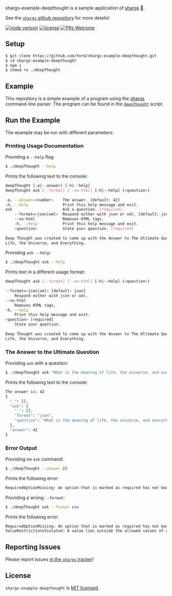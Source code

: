 shargs-example-deepthought is a sample application of [shargs][shargs] 🦈.

See the [`shargs` github repository][shargs] for more details!

[![node version][shield-node]][node]
[![license][shield-license]][license]
[![PRs Welcome][shield-prs]][contribute]

## Setup

```bash
$ git clone https://github.com/Yord/shargs-example-deepthought.git
$ cd shargs-example-deepthought
$ npm i
$ chmod +x ./deepThought
```

## Example

This repository is a simple example of a program using the [shargs][shargs] command-line parser.
The program can be found in the [`deepThought`][deepThought] script.

## Run the Example

The example may be run with different parameters:

### Printing Usage Documentation

Providing a `--help` flag:

```bash
$ ./deepThought --help
```

Prints the following text to the console:

```bash
deepThought [-a|--answer] [-h|--help]                                           
deepThought ask [--format] [--no-html] [-h|--help] (<question>)                 
                                                                                
-a, --answer=<number>    The answer. [default: 42]                              
-h, --help               Print this help message and exit.                      
ask                      Ask a question. [required]                             
    --format=<json|xml>  Respond either with json or xml. [default: json]       
    --no-html            Removes HTML tags.                                     
    -h, --help           Print this help message and exit.                      
    <question>           State your question. [required]                        
                                                                                
Deep Thought was created to come up with the Answer to The Ultimate Question of 
Life, the Universe, and Everything.                                             
```

Providing `ask --help`:

```bash
$ ./deepThought ask --help
```

Prints text in a different usage format:

```bash
deepThought ask [--format] [--no-html] [-h|--help] (<question>)                 
                                                                                
--format=<json|xml> [default: json]                                             
    Respond either with json or xml.                                            
--no-html                                                                       
    Removes HTML tags.                                                          
-h, --help                                                                      
    Print this help message and exit.                                           
<question> [required]                                                           
    State your question.                                                        
                                                                                
Deep Thought was created to come up with the Answer to The Ultimate Question of 
Life, the Universe, and Everything.                                             
```

### The Answer to the Ultimate Question

Providing `ask` with a question:

```bash
$ ./deepThought ask "What is the meaning of life, the universe, and everything?"
```

Prints the following text to the console:

```bash
The answer is: 42
{
  "_": [],
  "ask": {
    "_": [],
    "format": "json",
    "question": "What is the meaning of life, the universe, and everything?"
  },
  "answer": 42
}
```

### Error Output

Providing no `ask` command:

```bash
$ ./deepThought --answer 23
```

Prints the following error:

```bash
RequiredOptionMissing: An option that is marked as required has not been provided.
```

Providing a wrong `--format`:

```bash
$ ./deepThought ask --format csv
```

Prints the following error:

```bash
RequiredOptionMissing: An option that is marked as required has not been provided.
ValueRestrictionsViolated: A value lies outside the allowed values of an option.
```

## Reporting Issues

Please report issues [in the `shargs` tracker][issues]!

## License

`shargs-example-deepthought` is [MIT licensed][license].



[contribute]: https://github.com/Yord/shargs#contributing
[deepThought]: https://github.com/Yord/shargs-example-deepthought/blob/master/deepThought
[issues]: https://github.com/Yord/shargs/issues
[license]: https://github.com/Yord/shargs-example-deepthought/blob/master/LICENSE
[node]: https://nodejs.org/
[shargs]: https://github.com/Yord/shargs
[shield-license]: https://img.shields.io/badge/license-MIT-yellow.svg?labelColor=313A42
[shield-node]: https://img.shields.io/node/v/shargs?color=red&labelColor=313A42
[shield-prs]: https://img.shields.io/badge/PRs-welcome-green.svg?labelColor=313A42